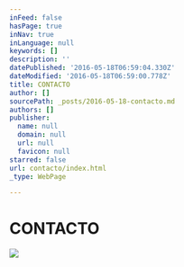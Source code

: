 ```yaml
---
inFeed: false
hasPage: true
inNav: true
inLanguage: null
keywords: []
description: ''
datePublished: '2016-05-18T06:59:04.330Z'
dateModified: '2016-05-18T06:59:00.778Z'
title: CONTACTO
author: []
sourcePath: _posts/2016-05-18-contacto.md
authors: []
publisher:
  name: null
  domain: null
  url: null
  favicon: null
starred: false
url: contacto/index.html
_type: WebPage

---
```

# CONTACTO
![](https://the-grid-user-content.s3-us-west-2.amazonaws.com/252da67a-e016-49fb-a3d1-2bf15f83057e.jpg)